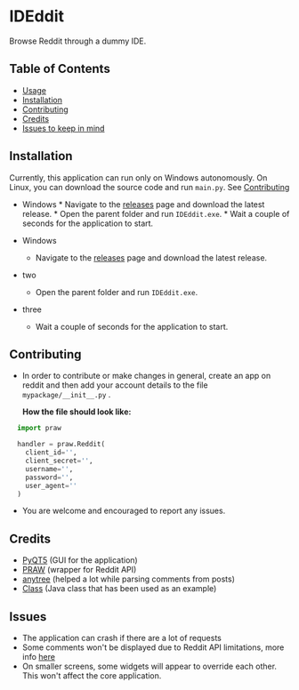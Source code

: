 # IDEddit
Browse Reddit through a dummy IDE. 

## Table of Contents
* [Usage](#usage)
* [Installation](#installation)
* [Contributing](#contributing)
* [Credits](#credits)
* [Issues to keep in mind](#issues)




## Installation
Currently, this application can run only on Windows autonomously. On Linux, you can download the source code and run `main.py`. See [Contributing](#contributing)

* Windows
       * Navigate to the [releases] page and download the latest release.
       * Open the parent folder and run ```IDEddit.exe```.
       * Wait a couple of seconds for the application to start.
       
* Windows
   * Navigate to the [releases] page and download the latest release.

* two
   * Open the parent folder and run ```IDEddit.exe```.

* three
   * Wait a couple of seconds for the application to start.
       
       
       
       
## Contributing
  * In order to contribute or make changes in general, create an app on reddit and then add your account details to the file ```mypackage/__init__.py``` .
  
     **How the file should look like:**
   ```python
     import praw

     handler = praw.Reddit(
       client_id='',
       client_secret='',
       username='',
       password='',
       user_agent=''
     )
   ```
  * You are welcome and encouraged to report any issues.
  
  
  
  
## Credits
  * [PyQT5] (GUI for the application)
  * [PRAW] (wrapper for Reddit API) 
  * [anytree] (helped a lot while parsing comments from posts) 
  * [Class] (Java class that has been used as an example)
  
  
  
  
  
## Issues
  * The application can crash if there are a lot of requests 
  * Some comments won't be displayed due to Reddit API limitations, more info [here] 
  * On smaller screens, some widgets will appear to override each other. This won't affect the core application.

[//]: #
   [PyQT5]: <https://github.com/baoboa/pyqt5>
   [PRAW]: <https://github.com/praw-dev/praw>
   [anytree]: <https://github.com/c0fec0de/anytree>
   [here]: <https://github.com/praw-dev/praw/issues/1043#issuecomment-471233284>
   [releases]: <https://github.com/mpapd/IDEddit/releases>
   [Class]:                    <https://github.com/openjdk/jdk/blob/master/src/java.desktop/windows/classes/com/sun/java/swing/plaf/windows/AnimationController.java>
 
